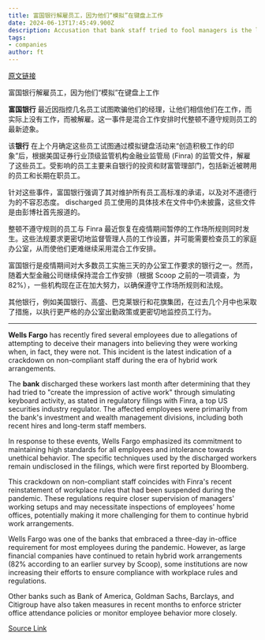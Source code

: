 ```yaml
---
title: 富国银行解雇员工，因为他们“模拟”在键盘上工作
date: 2024-06-13T17:45:49.900Z
description: Accusation that bank staff tried to fool managers is the latest sign of a crackdown on hybrid work
tags: 
- companies
author: ft
---
```


[原文链接](https://ft.com/content/5c156bcf-9eeb-4ab1-aeff-5bd6291a8851)

富国银行解雇员工，因为他们“模拟”在键盘上工作

**富国银行** 最近因指控几名员工试图欺骗他们的经理，让他们相信他们在工作，而实际上没有工作，而被解雇。这一事件是混合工作安排时代整顿不遵守规则员工的最新迹象。

该**银行** 在上个月确定这些员工试图通过模拟键盘活动来“创造积极工作的印象”后，根据美国证券行业顶级监管机构金融业监管局 (Finra) 的监管文件，解雇了这些员工。受影响的员工主要来自银行的投资和财富管理部门，包括新近被聘用的员工和长期在职员工。

针对这些事件，富国银行强调了其对维护所有员工高标准的承诺，以及对不道德行为的不容忍态度。 discharged 员工使用的具体技术在文件中仍未披露，这些文件是由彭博社首先报道的。

整顿不遵守规则的员工与 Finra 最近恢复在疫情期间暂停的工作场所规则同时发生。这些法规要求更密切地监督管理人员的工作设置，并可能需要检查员工的家庭办公室，从而使他们更难继续采用混合工作安排。

富国银行是疫情期间对大多数员工实施三天的办公室工作要求的银行之一。然而，随着大型金融公司继续保持混合工作安排（根据 Scoop 之前的一项调查，为 82%），一些机构现在正在加大努力，以确保遵守工作场所规则和法规。

其他银行，例如美国银行、高盛、巴克莱银行和花旗集团，在过去几个月中也采取了措施，以执行更严格的办公室出勤政策或更密切地监控员工行为。

---

 **Wells Fargo** has recently fired several employees due to allegations of attempting to deceive their managers into believing they were working when, in fact, they were not. This incident is the latest indication of a crackdown on non-compliant staff during the era of hybrid work arrangements.

The **bank** discharged these workers last month after determining that they had tried to "create the impression of active work" through simulating keyboard activity, as stated in regulatory filings with Finra, a top US securities industry regulator. The affected employees were primarily from the bank's investment and wealth management divisions, including both recent hires and long-term staff members.

In response to these events, Wells Fargo emphasized its commitment to maintaining high standards for all employees and intolerance towards unethical behavior. The specific techniques used by the discharged workers remain undisclosed in the filings, which were first reported by Bloomberg.

This crackdown on non-compliant staff coincides with Finra's recent reinstatement of workplace rules that had been suspended during the pandemic. These regulations require closer supervision of managers' working setups and may necessitate inspections of employees' home offices, potentially making it more challenging for them to continue hybrid work arrangements.

Wells Fargo was one of the banks that embraced a three-day in-office requirement for most employees during the pandemic. However, as large financial companies have continued to retain hybrid work arrangements (82% according to an earlier survey by Scoop), some institutions are now increasing their efforts to ensure compliance with workplace rules and regulations.

Other banks such as Bank of America, Goldman Sachs, Barclays, and Citigroup have also taken measures in recent months to enforce stricter office attendance policies or monitor employee behavior more closely.

[Source Link](https://ft.com/content/5c156bcf-9eeb-4ab1-aeff-5bd6291a8851)

